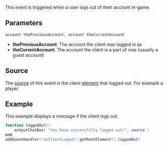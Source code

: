 This event is triggered when a user logs out of their account in-game.

Parameters
----------

``` lua
account thePreviousAccount, account theCurrentAccount
```

-   **thePreviousAccount**: The account the client was logged in as
-   **theCurrentAccount**: The account the client is a part of now (usually a guest account)

Source
------

The [source](/event_system#Event_source.md "wikilink") of this event is the client [element](/element.md "wikilink") that logged out. For example a player.

Example
-------

This example displays a message if the client logs out.

``` lua
function loggedOut()
    outputChatBox( "You have successfully logged out!", source )
end
addEventHandler("onClientLogout",getRootElement(),loggedOut)
```
